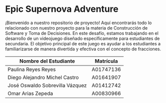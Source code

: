 # Epic Supernova Adventure

¡Bienvenido a nuestro repositorio de proyecto! Aquí encontrarás todo lo relacionado con nuestro proyecto para la materia de Construcción de Software y Toma de Decisiones. En este desafío, estamos trabajando en el desarrollo de un videojuego diseñado específicamente para estudiantes de secundaria. El objetivo principal de este juego es ayudar a los estudiantes a familiarizarse de manera divertida y efectiva con el concepto de fracciones.

| Nombre del Estudiante | Matrícula |
|-----------------------|-----------|
| Paulina Reyes Reyes       | A01747136    |
| Diego Alejandro Michel Castro      | A01641907    |
| José Oswaldo Sobrevilla Vázquez          | A01412742    |
| Omar Arias Zepeda          | A00830966    |
